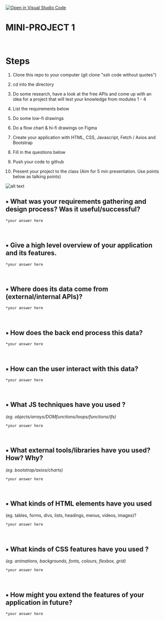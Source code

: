 [![Open in Visual Studio Code](https://classroom.github.com/assets/open-in-vscode-718a45dd9cf7e7f842a935f5ebbe5719a5e09af4491e668f4dbf3b35d5cca122.svg)](https://classroom.github.com/online_ide?assignment_repo_id=10872708&assignment_repo_type=AssignmentRepo)
</br>

# **MINI-PROJECT 1**

</br>

# Steps

1. Clone this repo to your computer (git clone "ssh code without quotes")
2. cd into the directory

3. Do some research, have a look at the free APIs and come up with an idea for a project that will test your knowledge from modules 1 - 4
4. List the requirements below
5. Do some low-fi drawings 
6. Do a flow chart & hi-fi drawings on Figma
7. Create your application with HTML, CSS, Javascript, Fetch / Axios and Bootstrap
8. Fill in the questions below
9. Push your code to github

10. Present your project to the class (Aim for 5 min presentation. Use points below as talking points)


![alt text](https://x4w8f4y8.rocketcdn.me/wp-content/uploads/2020/05/iod_h_tp_white_c.png)



## ▪ What was your requirements gathering and design process? Was it useful/successful?

```
*your answer here
```
</br>

## ▪ Give a high level overview of your application and its features.

```
*your answer here
```

</br>

## ▪ Where does its data come from (external/internal APIs)?

```
*your answer here
```
</br>

## ▪ How does the back end process this data?

```
*your answer here
```
</br>

## ▪ How can the user interact with this data?
```
*your answer here
```
</br>

## ▪ What JS techniques have you used ?
*(eg. objects/arrays/DOMfunctions/loops/functions/ifs)*
```
*your answer here
```
</br>

## ▪ What external tools/libraries have you used? How? Why?
*(eg. bootstrap/axios/charts)*
```
*your answer here
```
</br>

## ▪ What kinds of HTML elements have you used
(eg. tables, forms, divs, lists, headings, menus, videos, images)?
```
*your answer here
```
</br>

## ▪ What kinds of CSS features have you used ?
*(eg. animations, backgrounds, fonts, colours, flexbox, grid)*
```
*your answer here
```

</br>

## ▪ How might you extend the features of your application in future?

```
*your answer here
```


</br></br></br></br></br>


